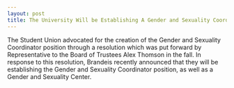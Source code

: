 ```yaml
---
layout: post
title: The University Will be Establishing A Gender and Sexuality Coordinator Position
---
```


The Student Union advocated for the creation of the Gender and Sexuality Coordinator position through a resolution which was put forward by Representative to the Board of Trustees Alex Thomson in the fall.  In response to this resolution, Brandeis recently announced that they will be establishing the Gender and Sexuality Coordinator position, as well as a Gender and Sexuality Center.